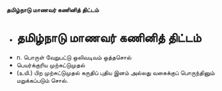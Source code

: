 **தமிழ்நாடு மாணவர் கணினித் திட்டம்**
- # தமிழ்நாடு மாணவர் கணினித் திட்டம்
- n. பொருள் வேறுபட்டு ஒலிவடிவம் ஒத்தசொல்
- பெயர்க்குரிய முற்சுட்டுமுதல்
- (உயி.) பிற முற்சுட்டுமுதல் கருதிப் புதிய இனம் அல்லது வகைக்குப் பொருந்தினும் மறுக்கப்படும் சொல்.

